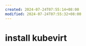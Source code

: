 ```yaml
---
created: 2024-07-24T07:55:14+08:00
modified: 2024-07-24T07:55:32+08:00
---
```


# install kubevirt

